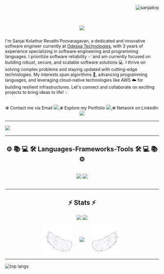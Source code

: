 <p align="right"> <img src="https://komarev.com/ghpvc/?username=sanjaikrp" alt="sanjaikrp" /> </p>

<h1 align="center">
    <img src="https://readme-typing-svg.herokuapp.com/?font=Righteous&size=25&center=true&vCenter=true&width=900&height=60&duration=3800&lines=Welcome+to+my+GitHub+profile!+👋;+I'm+Sanjai+Kolathur+Revathi+Poovaragavan,+a+passionate+software+engineer!;" />
</h1>

I'm Sanjai Kolathur Revathi Poovaragavan, a dedicated and innovative software engineer currently at [Odessa Technologies](https://www.odessainc.com), with 3 years of experience specializing in software engineering and programming languages. I prioritize software reliability ✅ and am currently focused on building robust, secure, and scalable software solutions 💻. I thrive on solving complex problems and staying updated with cutting-edge technologies. My interests span algorithms 🧠, advancing programming languages, and leveraging cloud-native technologies like AWS ☁️ for building resilient infrastructures. Let's connect and collaborate on exciting projects to bring ideas to life! 💡

<br/>

<div align="center"> 
  ⦿ Contact me via Email <a href="mailto:jaisan262@gmail.com" target="_blank"> 
    <img src="https://img.shields.io/badge/Gmail-333333?style=for-the-badge&logo=gmail&logoColor=red target="_blank" />
  </a>
  ⦿ Explore my Portfolio <a href="https://sanjaikrp-portfolio.netlify.app" target="_blank"> 
     <img src="https://img.shields.io/badge/Portfolio-FF5722?style=for-the-badge&logo=todoist&logoColor=white" target="_blank" /> 
  </a>
  ⦿ Network on LinkedIn <a href="https://linkedin.com/in/sanjaikrp" target="_blank"> 
    <img src="https://img.shields.io/badge/LinkedIn-0077B5?style=for-the-badge&logo=linkedin&logoColor=white" target="_blank" />
  </a>
</div>

<hr/>

![](https://github-readme-activity-graph.vercel.app/graph?username=sanjaikrp&theme=react)

<hr/>

<h2 align="center">⚙️ 📚 💻 🛠️ Languages-Frameworks-Tools 🛠️ 💻 📚 ⚙️</h2>
<br/>
<div align="center">
  <img src="https://skillicons.dev/icons?i=react,aws,jquery,html,css,vscode,github,gitlab,gcp,git,r" />
    <img src="https://skillicons.dev/icons?i=nodejs,python,javascript,ae,cs,postgres,mongodb,c,java,cpp,mysql,pr" /><br>
</div>

<br/>
<hr/>

<h2 align="center">⚡ Stats ⚡</h2>

<p align="center">
  <img align="center" src="https://github-readme-streak-stats.herokuapp.com/?user=sanjaikrp&theme=react&hide_border=false"/>
  <img align="center" src="https://github-readme-stats.vercel.app/api?username=sanjaikrp&theme=react&rank_icon=github&hide_border=false&include_all_commits=true&count_private=true"/>
</p> 

<p align="center" style="display: flex; align-items: center; justify-content: center;">
  <img height="100" width="100" src="WINGS/Right.gif"/>
  <img align="center" style="margin: 0 20px;" src="https://github-readme-stats.vercel.app/api/top-langs/?username=sanjaikrp&theme=react&hide_border=false&include_all_commits=true&count_private=true&layout=compact"/>
  <img height="100" width="100" src="WINGS/Left.gif"/>
</p>

<hr/>
<img width="1200" height="350" src="https://miro.medium.com/v2/resize:fit:720/format:webp/1*i8-u-V8LTTbQwTeUwLI_BQ.gif" alt="top langs" />
